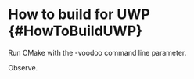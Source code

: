 How to build for UWP {#HowToBuildUWP}
================

Run CMake with the -voodoo command line parameter.

Observe.
